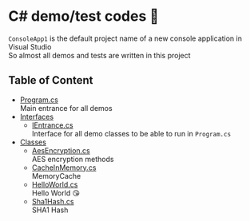 # C# demo/test codes :rocket:
`ConsoleApp1` is the default project name of a new console application in Visual Studio  
So almost all demos and tests are written in this project

## Table of Content
* [Program.cs](./ConsoleApp1/Program.cs)  
    Main entrance for all demos
* [Interfaces](./ConsoleApp1/Interfaces)  
    * [IEntrance.cs](./ConsoleApp1/Interfaces/IEntrance.cs)  
        Interface for all demo classes to be able to run in `Program.cs`
* [Classes](./ConsoleApp1/Classes)  
    * [AesEncryption.cs](./ConsoleApp1/Classes/AesEncryption.cs)  
        AES encryption methods
    * [CacheInMemory.cs](./ConsoleApp1/Classes/CacheInMemory.cs)  
        MemoryCache
    * [HelloWorld.cs](./ConsoleApp1/Classes/HelloWorld.cs)  
        Hello World :kissing_heart:
    * [Sha1Hash.cs](./ConsoleApp1/Classes/Sha1Hash.cs)  
        SHA1 Hash


